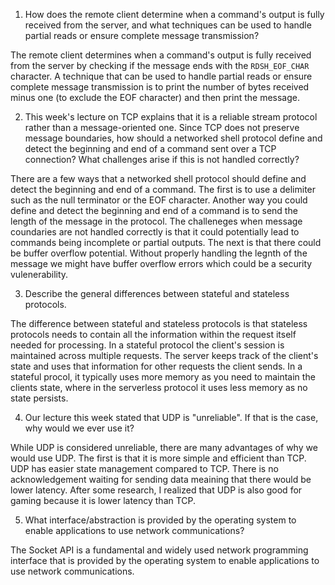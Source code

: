 1. How does the remote client determine when a command's output is fully received from the server, and what techniques can be used to handle partial reads or ensure complete message transmission?

The remote client determines when a command's output is fully received from the server by checking if the message ends with the `RDSH_EOF_CHAR` character. A technique that can be used to handle partial reads or ensure complete message transmission is to print the number of bytes received minus one (to exclude the EOF character) and then print the message.

2. This week's lecture on TCP explains that it is a reliable stream protocol rather than a message-oriented one. Since TCP does not preserve message boundaries, how should a networked shell protocol define and detect the beginning and end of a command sent over a TCP connection? What challenges arise if this is not handled correctly?

There are a few ways that a networked shell protocol should define and detect the beginning and end of a command. The first is to use a delimiter such as the null terminator or the EOF character. Another way you could define and detect the beginning and end of a command is to send the length of the message in the protocol. The challeneges when message coundaries are not handled correctly is that it could potentially lead to commands being incomplete or partial outputs. The next is that there could be buffer overflow potential. Without properly handling the legnth of the message we might have buffer overflow errors which could be a security vulenerability.

3. Describe the general differences between stateful and stateless protocols.

The difference between stateful and stateless protocols is that stateless protocols needs to contain all the information within the request itself needed for processing. In a stateful protocol the client's session is maintained across multiple requests. The server keeps track of the client's state and uses that information for other requests the client sends. In a stateful procol, it typically uses more memory as you need to maintain the clients state, where in the serverless protocol it uses less memory as no state persists.

4. Our lecture this week stated that UDP is "unreliable". If that is the case, why would we ever use it?

While UDP is considered unreliable, there are many advantages of why we would use UDP. The first is that it is more simple and efficient than TCP. UDP has easier state management compared to TCP. There is no acknowledgement waiting for sending data meaining that there would be lower latency. After some research, I realized that UDP is also good for gaming because it is lower latency than TCP.

5. What interface/abstraction is provided by the operating system to enable applications to use network communications?

The Socket API is a fundamental and widely used network programming interface that is provided by the operating system to enable applications to use network communications.